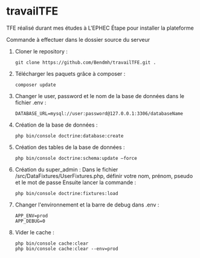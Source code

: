 # travailTFE
TFE réalisé durant mes études à L'EPHEC
Étape pour installer la plateforme

Commande à effectuer dans le dossier source du serveur

1.	Cloner le repository : 
    ```
    git clone https://github.com/Bendmh/travailTFE.git .
    ```
    
2.	Télécharger les paquets grâce à composer :
    ```
    composer update
    ```
    
3.	Changer le user, password et le nom de la base de données dans le fichier .env :
    ```
    DATABASE_URL=mysql://user:password@127.0.0.1:3306/databaseName
    ```
    
4.	Création de la base de données :
    ```
    php bin/console doctrine:database:create
    ```
    
5.	Création des tables de la base de données :
    ```
    php bin/console doctrine:schema:update –force
    ```
    
6.	Création du super_admin : 
    Dans le fichier /src/DataFixtures/UserFixtures.php, définir votre nom, prénom, pseudo et le mot de passe
    Ensuite lancer la commande : 
    ```
    php bin/console doctrine:fixtures:load
    ```
    
7.	Changer l'environnement et la barre de debug dans .env : 
    ```
    APP_ENV=prod
    APP_DEBUG=0
    ```

8.	Vider le cache : 
    ```
    php bin/console cache:clear
    php bin/console cache:clear --env=prod
    ```
